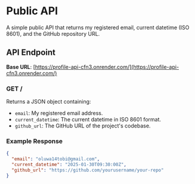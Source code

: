 # Public API

A simple public API that returns my registered email, current datetime (ISO 8601), and the GitHub repository URL.

## API Endpoint
**Base URL**: [https://profile-api-cfn3.onrender.com/](https://profile-api-cfn3.onrender.com/)

### GET /
Returns a JSON object containing:
- `email`: My registered email address.
- `current_datetime`: The current datetime in ISO 8601 format.
- `github_url`: The GitHub URL of the project's codebase.

### Example Response
```json
{
  "email": "oluwa14tobi@gmail.com",
  "current_datetime": "2025-01-30T09:30:00Z",
  "github_url": "https://github.com/yourusername/your-repo"
}
